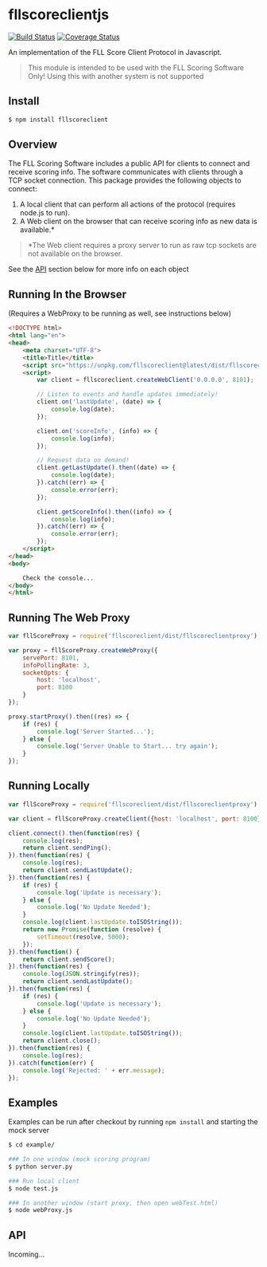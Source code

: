 # fllscoreclientjs

[![Build Status](https://travis-ci.org/Pr1sM/fllscoreclientjs.svg?branch=master)](https://travis-ci.org/Pr1sM/fllscoreclientjs)
[![Coverage Status](https://coveralls.io/repos/github/Pr1sM/fllscoreclientjs/badge.svg?branch=master)](https://coveralls.io/github/Pr1sM/fllscoreclientjs?branch=master)

An implementation of the FLL Score Client Protocol in Javascript.
> This module is intended to be used with the FLL Scoring Software Only!
> Using this with another system is not supported

## Install
```bash
$ npm install fllscoreclient
```

## Overview

The FLL Scoring Software includes a public API for clients to connect and receive
scoring info. The software communicates with clients through a TCP socket connection.
This package provides the following objects to connect:
1) A local client that can perform all actions of the protocol (requires node.js to run).
2) A Web client on the browser that can receive scoring info as new data is available.*

>*The Web client requires a proxy server to run as raw tcp sockets are not available
> on the browser.

See the [API](#api) section below for more info on each object

## Running In the Browser
(Requires a WebProxy to be running as well, see instructions below)
```html
<!DOCTYPE html>
<html lang="en">
<head>
    <meta charset="UTF-8">
    <title>Title</title>
    <script src="https://unpkg.com/fllscoreclient@latest/dist/fllscoreclient.js"></script>
    <script>
        var client = fllscoreclient.createWebClient('0.0.0.0', 8101);

        // Listen to events and handle updates immediately!
        client.on('lastUpdate', (date) => {
            console.log(date);
        });

        client.on('scoreInfo', (info) => {
            console.log(info);
        });

        // Request data on demand!
        client.getLastUpdate().then((date) => {
            console.log(date);
        }).catch((err) => {
            console.error(err);
        });

        client.getScoreInfo().then((info) => {
            console.log(info);
        }).catch((err) => {
            console.error(err);
        });
    </script>
</head>
<body>

    Check the console...
</body>
</html>
```

## Running The Web Proxy
```js
var fllScoreProxy = require('fllscoreclient/dist/fllscoreclientproxy');

var proxy = fllScoreProxy.createWebProxy({
    servePort: 8101,
    infoPollingRate: 3,
    socketOpts: {
        host: 'localhost',
        port: 8100
    }
});

proxy.startProxy().then((res) => {
    if (res) {
        console.log('Server Started...');
    } else {
        console.log('Server Unable to Start... try again');
    }
});
```

## Running Locally
```js
var fllScoreProxy = require('fllscoreclient/dist/fllscoreclientproxy');

var client = fllScoreProxy.createClient({host: 'localhost', port: 8100});

client.connect().then(function(res) {
    console.log(res);
    return client.sendPing();
}).then(function(res) {
    console.log(res);
    return client.sendLastUpdate();
}).then(function(res) {
    if (res) {
        console.log('Update is necessary');
    } else {
        console.log('No Update Needed');
    }
    console.log(client.lastUpdate.toISOString());
    return new Promise(function (resolve) {
        setTimeout(resolve, 5000);
    });
}).then(function() {
    return client.sendScore();
}).then(function(res) {
    console.log(JSON.stringify(res));
    return client.sendLastUpdate();
}).then(function(res) {
    if (res) {
        console.log('Update is necessary');
    } else {
        console.log('No Update Needed');
    }
    console.log(client.lastUpdate.toISOString());
    return client.close();
}).then(function(res) {
    console.log(res);
}).catch(function(err) {
    console.log('Rejected: ' + err.message);
});
```

## Examples
Examples can be run after checkout by running `npm install` and starting the mock server
```bash
$ cd example/

### In one window (mock scoring program)
$ python server.py

### Run local client
$ node test.js

### In another window (start proxy, then open webTest.html)
$ node webProxy.js
```

## API

Incoming...

